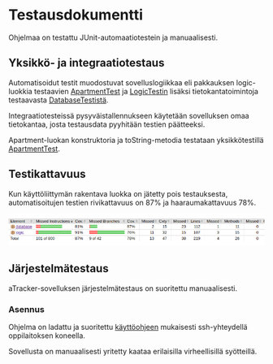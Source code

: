 # Testausdokumentti

Ohjelmaa on testattu JUnit-automaatiotestein ja manuaalisesti.

## Yksikkö- ja integraatiotestaus

Automatisoidut testit muodostuvat sovelluslogiikkaa eli pakkauksen logic-luokkia testaavien [ApartmentTest](https://github.com/Uhinho/ot-harjoitustyo/blob/master/aTracker/src/test/java/logicTests/ApartmentTest.java) ja [LogicTestin](https://github.com/Uhinho/ot-harjoitustyo/blob/master/aTracker/src/test/java/logicTests/LogicTest.java) lisäksi tietokantatoimintoja testaavasta [DatabaseTestistä](https://github.com/Uhinho/ot-harjoitustyo/blob/master/aTracker/src/test/java/databaseTests/DatabaseTest.java).

Integraatiotesteissä pysyväistallennukseen käytetään sovelluksen omaa tietokantaa, josta testausdata pyyhitään testien päätteeksi. 

Apartment-luokan konstruktoria ja toString-metodia testataan yksikkötestillä [ApartmentTest](https://github.com/Uhinho/ot-harjoitustyo/blob/master/aTracker/src/test/java/logicTests/ApartmentTest.java).

## Testikattavuus

Kun käyttöliittymän rakentava luokka on jätetty pois testauksesta, automatisoitujen testien rivikattavuus on 87% ja haaraumakattavuus 78%.

![](https://github.com/Uhinho/ot-harjoitustyo/blob/master/Dokumentaatio/Kuvat/jacoco.png)


## Järjestelmätestaus

aTracker-sovelluksen järjestelmätestaus on suoritettu manuaalisesti.

### Asennus

Ohjelma on ladattu ja suoritettu [käyttöohjeen](https://github.com/Uhinho/ot-harjoitustyo/blob/master/Dokumentaatio/Kayttoohje.md) mukaisesti ssh-yhteydellä oppilaitoksen koneella.

Sovellusta on manuaalisesti yritetty kaataa erilaisilla virheellisillä syötteillä.
